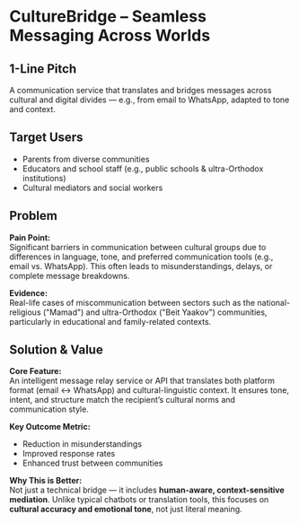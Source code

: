 # CultureBridge – Seamless Messaging Across Worlds

## 1-Line Pitch
A communication service that translates and bridges messages across cultural and digital divides — e.g., from email to WhatsApp, adapted to tone and context.

## Target Users

- Parents from diverse communities  
- Educators and school staff (e.g., public schools & ultra-Orthodox institutions)  
- Cultural mediators and social workers

## Problem

**Pain Point:**  
Significant barriers in communication between cultural groups due to differences in language, tone, and preferred communication tools (e.g., email vs. WhatsApp). This often leads to misunderstandings, delays, or complete message breakdowns.

**Evidence:**  
Real-life cases of miscommunication between sectors such as the national-religious ("Mamad") and ultra-Orthodox ("Beit Yaakov") communities, particularly in educational and family-related contexts.

## Solution & Value

**Core Feature:**  
An intelligent message relay service or API that translates both platform format (email ↔ WhatsApp) and cultural-linguistic context. It ensures tone, intent, and structure match the recipient’s cultural norms and communication style.

**Key Outcome Metric:**  
- Reduction in misunderstandings  
- Improved response rates  
- Enhanced trust between communities

**Why This is Better:**  
Not just a technical bridge — it includes **human-aware, context-sensitive mediation**. Unlike typical chatbots or translation tools, this focuses on **cultural accuracy and emotional tone**, not just literal meaning.
